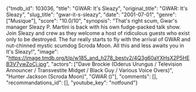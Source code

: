 {"tmdb_id": 103036, "title": "GWAR: It's Sleazy", "original_title": "GWAR: It's Sleazy", "slug_title": "gwar-it-s-sleazy", "date": "2001-07-01", "genre": ["Musique"], "score": "10.0/10", "synopsis": "That's right scum, Gwar's manager Sleazy P. Martini is back with his own fudge-packed talk show. Join Sleazy and crew as they welcome a host of ridiculous guests who exist only to be destroyed. The fur really starts to fly with the arrival of GWAR and nut-chinned mystic scumdog Scroda Moon. All this and less awaits you in It's Sleazy!", "image": "https://image.tmdb.org/t/p/w185_and_h278_bestv2/4Q3g60aYXHsX2P5HEB3V7ywZoCj.jpg", "actors": ["Dave Brockie (Oderus Urungus / Television Announcer / Transvestite Midget / Black Guy / Various Voice Overs)", "Hunter Jackson (Scroda Moon)", "GWAR ()"], "comments": [], "recommandations_id": [], "youtube_key": "notfound"}